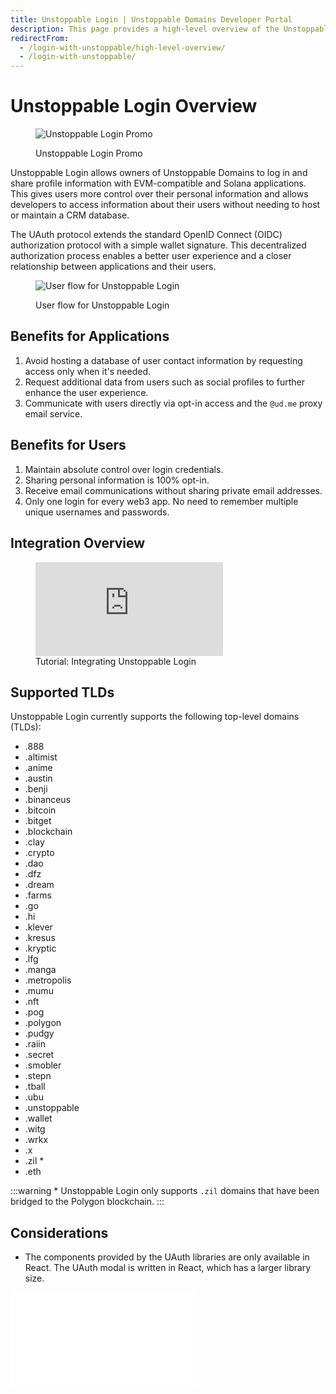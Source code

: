 ```yaml
---
title: Unstoppable Login | Unstoppable Domains Developer Portal
description: This page provides a high-level overview of the Unstoppable Login feature.
redirectFrom:
  - /login-with-unstoppable/high-level-overview/
  - /login-with-unstoppable/
---
```


# Unstoppable Login Overview

<figure>

![Unstoppable Login Promo](/images/login-promo.png)

<figcaption>Unstoppable Login Promo</figcaption>
</figure>

Unstoppable Login allows owners of Unstoppable Domains to log in and share profile information with EVM-compatible and Solana applications. This gives users more control over their personal information and allows developers to access information about their users without needing to host or maintain a CRM database.

The UAuth protocol extends the standard OpenID Connect (OIDC) authorization protocol with a simple wallet signature. This decentralized authorization process enables a better user experience and a closer relationship between applications and their users.

<figure>

![User flow for Unstoppable Login](/images/login-with-unstoppable-flow-revised.png "#width=50%")

<figcaption>User flow for Unstoppable Login</figcaption>
</figure>

## Benefits for Applications

1. Avoid hosting a database of user contact information by requesting access only when it's needed.
2. Request additional data from users such as social profiles to further enhance the user experience.
3. Communicate with users directly via opt-in access and the `@ud.me` proxy email service.

## Benefits for Users

1. Maintain absolute control over login credentials.
2. Sharing personal information is 100% opt-in.
3. Receive email communications without sharing private email addresses.
4. Only one login for every web3 app. No need to remember multiple unique usernames and passwords.

## Integration Overview

<figure>
<div class="video-container">
<iframe src="https://www.youtube.com/embed/3-7CLFB7tCw" title="YouTube video player" frameborder="0" allow="accelerometer; autoplay; clipboard-write; encrypted-media; gyroscope; picture-in-picture; web-share" allowfullscreen></iframe>
</div>
<figcaption>Tutorial: Integrating Unstoppable Login</figcation>
</figure>

## Supported TLDs

Unstoppable Login currently supports the following top-level domains (TLDs):

- .888
- .altimist
- .anime
- .austin
- .benji
- .binanceus
- .bitcoin
- .bitget
- .blockchain
- .clay
- .crypto
- .dao
- .dfz
- .dream
- .farms
- .go
- .hi
- .klever
- .kresus
- .kryptic
- .lfg
- .manga
- .metropolis
- .mumu
- .nft
- .pog
- .polygon
- .pudgy
- .raiin
- .secret
- .smobler
- .stepn
- .tball
- .ubu
- .unstoppable
- .wallet
- .witg
- .wrkx
- .x
- .zil \*
- .eth

:::warning \* Unstoppable Login only supports `.zil` domains that have been bridged to the Polygon blockchain.
:::

## Considerations

- The components provided by the UAuth libraries are only available in React. The UAuth modal is written in React, which has a larger library size.

<embed src="/snippets/_developer-survey-embed.md" />

